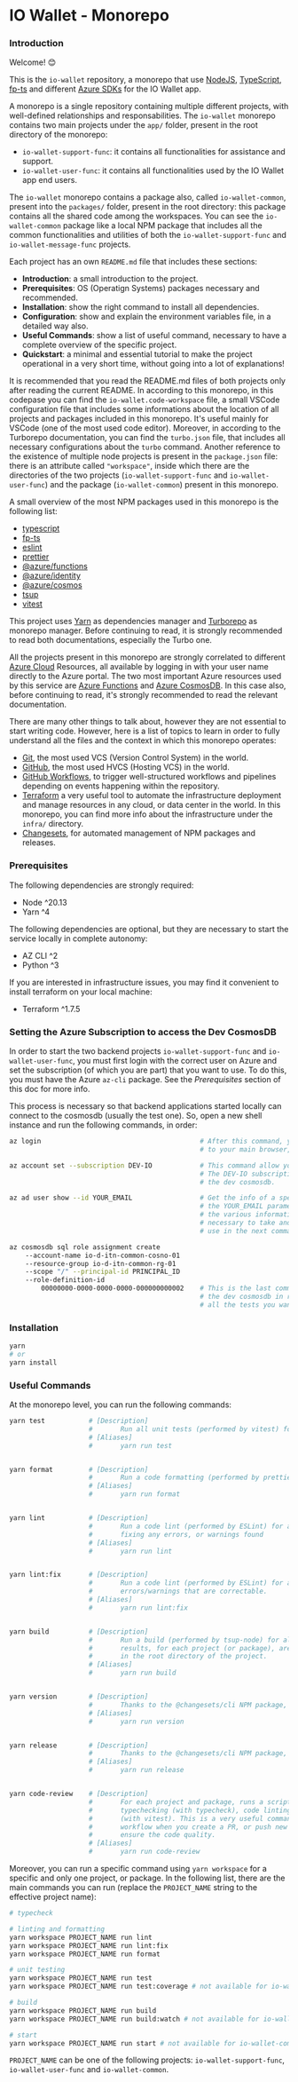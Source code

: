 # IO Wallet - Monorepo

### Introduction

Welcome! 😊

This is the `io-wallet` repository, a monorepo that use [NodeJS](https://nodejs.org/), [TypeScript](https://www.typescriptlang.org/), [fp-ts](https://gcanti.github.io/fp-ts/) and different [Azure SDKs](https://azure.github.io/azure-sdk/#javascript) for the IO Wallet app.

A monorepo is a single repository containing multiple different projects, with well-defined relationships and responsabilities. The `io-wallet` monorepo contains two main projects under the `app/` folder, present in the root directory of the monorepo:

- `io-wallet-support-func`: it contains all functionalities for assistance and support.
- `io-wallet-user-func`: it contains all functionalities used by the IO Wallet app end users.

The `io-wallet` monorepo contains a package also, called `io-wallet-common`, present into the `packages/` folder, present in the root directory: this package contains all the shared code among the workspaces. You can see the `io-wallet-common` package like a local NPM package that includes all the common functionalities and utilities of both the `io-wallet-support-func` and `io-wallet-message-func` projects.

Each project has an own `README.md` file that includes these sections:

- **Introduction**: a small introduction to the project.
- **Prerequisites**: OS (Operatign Systems) packages necessary and recommended.
- **Installation**: show the right command to install all dependencies.
- **Configuration**: show and explain the environment variables file, in a detailed way also.
- **Useful Commands**: show a list of useful command, necessary to have a complete overview of the specific project.
- **Quickstart**: a minimal and essential tutorial to make the project operational in a very short time, without going into a lot of explanations!

It is recommended that you read the README.md files of both projects only after reading the current README. In according to this monorepo, in this codepase you can find the `io-wallet.code-workspace` file, a small VSCode configuration file that includes some informations about the location of all projects and packages included in this monorepo. It's useful mainly for VSCode (one of the most used code editor). Moreover, in according to the Turborepo documentation, you can find the `turbo.json` file, that includes all necessary configurations about the `turbo` command. Another reference to the existence of multiple node projects is present in the `package.json` file: there is an attribute called `"workspace"`, inside which there are the directories of the two projects (`io-wallet-support-func` and `io-wallet-user-func`) and the package (`io-wallet-common`) present in this monorepo.

A small overview of the most NPM packages used in this monorepo is the following list:

- [typescript](https://classic.yarnpkg.com/en/package/typescript)
- [fp-ts](https://classic.yarnpkg.com/en/package/fp-ts)
- [eslint](https://classic.yarnpkg.com/en/package/eslint)
- [prettier](https://classic.yarnpkg.com/en/package/prettier)
- [@azure/functions](https://classic.yarnpkg.com/en/package/@azure/functions)
- [@azure/identity](https://classic.yarnpkg.com/en/package/@azure/identity)
- [@azure/cosmos](https://classic.yarnpkg.com/en/package/@azure/cosmos)
- [tsup](https://classic.yarnpkg.com/en/package/tsup)
- [vitest](https://classic.yarnpkg.com/en/package/vitest)

This project uses [Yarn](https://classic.yarnpkg.com/) as dependencies manager and [Turborepo](https://turbo.build/repo/docs) as monorepo manager. Before continuing to read, it is strongly recommended to read both documentations, especially the Turbo one.

All the projects present in this monorepo are strongly correlated to different [Azure Cloud](https://learn.microsoft.com/en-us/azure/?product=popular) Resources, all available by logging in with your user name directly to the Azure portal. The two most important Azure resources used by this service are [Azure Functions](https://learn.microsoft.com/en-us/azure/azure-functions/) and [Azure CosmosDB](https://learn.microsoft.com/en-us/azure/cosmos-db/). In this case also, before continuing to read, it's strongly recommended to read the relevant documentation.

There are many other things to talk about, however they are not essential to start writing code. However, here is a list of topics to learn in order to fully understand all the files and the context in which this monorepo operates:

- [Git](https://git-scm.com/), the most used VCS (Version Control System) in the world.
- [GitHub](https://github.com/), the most used HVCS (Hosting VCS) in the world.
- [GitHub Workflows](https://docs.github.com/en/actions/writing-workflows), to trigger well-structured workflows and pipelines depending on events happening within the repository.
- [Terraform](https://www.terraform.io/) a very useful tool to automate the infrastructure deployment and manage resources in any cloud, or data center in the world. In this monorepo, you can find more info about the infrastructure under the `infra/` directory.
- [Changesets](https://github.com/changesets/changesets/tree/main#readme), for automated management of NPM packages and releases.

### Prerequisites

The following dependencies are strongly required:

- Node ^20.13
- Yarn ^4

The following dependencies are optional, but they are necessary to start the service locally in complete autonomy:

- AZ CLI ^2
- Python ^3

If you are interested in infrastructure issues, you may find it convenient to install terraform on your local machine:

- Terraform ^1.7.5

### Setting the Azure Subscription to access the Dev CosmosDB

In order to start the two backend projects `io-wallet-support-func` and `io-wallet-user-func`, you must first login with the correct user on Azure and set the subscription (of which you are part) that you want to use. To do this, you must have the Azure `az-cli` package. See the *Prerequisites* section of this doc for more info.

This process is necessary so that backend applications started locally can connect to the cosmosdb (usually the test one). So, open a new shell instance and run the following commands, in order:

```bash
az login                                        # After this command, you will probably be redirect
                                                # to your main browser, where you can login with your credentials.

az account set --subscription DEV-IO            # This command allow you to set and use the DEV-IO subscription.
                                                # The DEV-IO subscription allows the backend apps to connect to
                                                # the dev cosmosdb.

az ad user show --id YOUR_EMAIL                 # Get the info of a specific user, by email. In this case,
                                                # the YOUR_EMAIL parameter indicates your work email. Among
                                                # the various information returned by the command, it is
                                                # necessary to take and store the Principal ID, which you will
                                                # use in the next command.

az cosmosdb sql role assignment create
    --account-name io-d-itn-common-cosno-01
    --resource-group io-d-itn-common-rg-01
    --scope "/" --principal-id PRINCIPAL_ID
    --role-definition-id
        00000000-0000-0000-0000-000000000002    # This is the last command! This command allows you to access
                                                # the dev cosmosdb in read and write mode, so you can run
                                                # all the tests you want.

```

### Installation

```bash
yarn
# or
yarn install
```

### Useful Commands

At the monorepo level, you can run the following commands:

```bash
yarn test           # [Description]
                    #       Run all unit tests (performed by vitest) for all projects and packages
                    # [Aliases]
                    #       yarn run test


yarn format         # [Description]
                    #       Run a code formatting (performed by prettier) for all projects and pakcages.
                    # [Aliases]
                    #       yarn run format


yarn lint           # [Description]
                    #       Run a code lint (performed by ESLint) for all projects and pakcages, but without
                    #       fixing any errors, or warnings found
                    # [Aliases]
                    #       yarn run lint


yarn lint:fix       # [Description]
                    #       Run a code lint (performed by ESLint) for all projects and pakcages, trying to fix any
                    #       errors/warnings that are correctable.
                    # [Aliases]
                    #       yarn run lint:fix


yarn build          # [Description]
                    #       Run a build (performed by tsup-node) for all projects and packages. The build
                    #       results, for each project (or package), are stored under the dist/ directory,
                    #       in the root directory of the project.
                    # [Aliases]
                    #       yarn run build


yarn version        # [Description]
                    #       Thanks to the @changesets/cli NPM package, this command updates all the package present in the package.json file.
                    # [Aliases]
                    #       yarn run version


yarn release        # [Description]
                    #       Thanks to the @changesets/cli NPM package, you can generate in a easy way consistent versions of your packages.
                    # [Aliases]
                    #       yarn run release


yarn code-review    # [Description]
                    #       For each project and package, runs a script with the following commands:
                    #       typechecking (with typecheck), code linting (with eslint) and unit testing
                    #       (with vitest). This is a very useful command performed by the github 
                    #       workflow when you create a PR, or push new code in an existing PR, to
                    #       ensure the code quality.
                    # [Aliases]
                    #       yarn run code-review
```

Moreover, you can run a specific command using `yarn workspace` for a specific and only one project, or package. In the following list, there are the main commands you can run (replace the `PROJECT_NAME` string to the effective project name):

```bash
# typecheck

# linting and formatting
yarn workspace PROJECT_NAME run lint
yarn workspace PROJECT_NAME run lint:fix
yarn workspace PROJECT_NAME run format

# unit testing
yarn workspace PROJECT_NAME run test
yarn workspace PROJECT_NAME run test:coverage # not available for io-wallet-common

# build
yarn workspace PROJECT_NAME run build
yarn workspace PROJECT_NAME run build:watch # not available for io-wallet-common

# start
yarn workspace PROJECT_NAME run start # not available for io-wallet-common
```

`PROJECT_NAME` can be one of the following projects: `io-wallet-support-func`, `io-wallet-user-func` and `io-wallet-common`.
